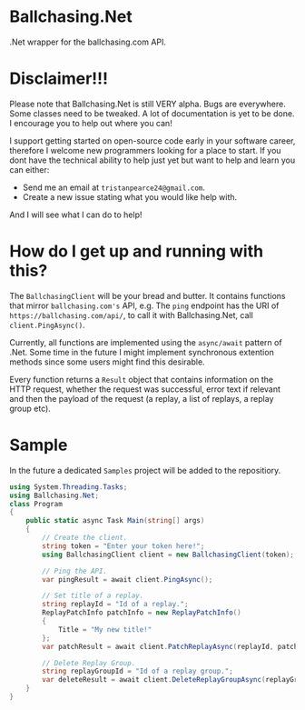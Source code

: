 # Ballchasing.Net
.Net wrapper for the ballchasing.com API.

# Disclaimer!!!
Please note that Ballchasing.Net is still VERY alpha. Bugs are everywhere. Some classes need to be tweaked. A lot of documentation is yet to be done. I encourage you to help out where you can!
 
I support getting started on open-source code early in your software career, therefore I welcome new programmers looking for a place to start. 
If you dont have the technical ability to help just yet but want to help and learn you can either: 
- Send me an email at `tristanpearce24@gmail.com`.
- Create a new issue stating what you would like help with.

And I will see what I can do to help!

# How do I get up and running with this?
The `BallchasingClient` will be your bread and butter. It contains functions that mirror `ballchasing.com's` API, e.g. The `ping` endpoint has the URI of `https://ballchasing.com/api/`, to call it with Ballchasing.Net, call `client.PingAsync()`.

Currently, all functions are implemented using the `async/await` pattern of .Net. Some time in the future I might implement synchronous extention methods since some users might find this desirable.

Every function returns a `Result` object that contains information on the HTTP request, whether the request was successful, error text if relevant and then the payload of the request (a replay, a list of replays, a replay group etc).

# Sample
In the future a dedicated `Samples` project will be added to the repositiory.
```csharp
using System.Threading.Tasks;
using Ballchasing.Net;
class Program
{
    public static async Task Main(string[] args)
    {
        // Create the client.
        string token = "Enter your token here!";
        using BallchasingClient client = new BallchasingClient(token);

        // Ping the API.
        var pingResult = await client.PingAsync();

        // Set title of a replay.
        string replayId = "Id of a replay.";
        ReplayPatchInfo patchInfo = new ReplayPatchInfo()
        {
            Title = "My new title!"
        };
        var patchResult = await client.PatchReplayAsync(replayId, patchInfo);

        // Delete Replay Group.
        string replayGroupId = "Id of a replay group.";
        var deleteResult = await client.DeleteReplayGroupAsync(replayGroupId);
    }
}
```
